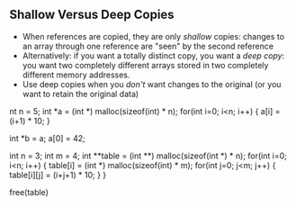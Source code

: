 



## Shallow Versus Deep Copies

* When references are copied, they are only *shallow* copies: changes to an array through one reference are "seen" by the second reference
* Alternatively: if you want a totally distinct copy, you want a *deep copy*: you want two completely different arrays stored in two completely different memory addresses.
* Use deep copies when you *don't* want changes to the original (or you want to retain the original data)

nt n = 5;
int *a = (int *) malloc(sizeof(int) * n);
for(int i=0; i<n; i++) {
  a[i] = (i+1) * 10;
}

int *b = a;
a[0] = 42;







  int n = 3;
  int m = 4;
  int **table = (int **) malloc(sizeof(int *) * n);
  for(int i=0; i<n; i++) {
    table[i] = (int *) malloc(sizeof(int) * m);
    for(int j=0; j<m; j++) {
      table[i][j] = (i+j+1) * 10;
    }
  }

  free(table)
